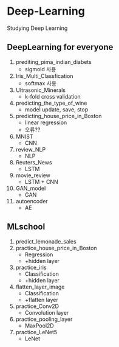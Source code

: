 # Deep-Learning
Studying Deep Learning

## DeepLearning for everyone
1. prediting_pima_indian_diabets
   - sigmoid 사용
2. Iris_Multi_Classfication
   - softmax 사용
3. Ultrasonic_Minerals
   - k-fold cross validation
4. predicting_the_type_of_wine
   - model update, save, stop
5. predicting_house_price_in_Boston
   - linear regression
   - 오류??
6. MNIST
   - CNN
7. review_NLP
   - NLP
8. Reuters_News
   - LSTM
9. movie_review
   - LSTM + CNN
10. GAN_model
    - GAN
11. autoencoder
    - AE

## MLschool
1. predict_lemonade_sales
2. practice_house_price_in_Boston
   - Regression
   - +hidden layer
3. practice_iris
   - Classification
   - +hidden layer
4. flatten_layer_image
   - Classification
   - +flatten layer
5. practice_Conv2D
   - Convolution layer
6. practice_pooling_layer
   - MaxPool2D
7. practice_LeNet5
   - LeNet
